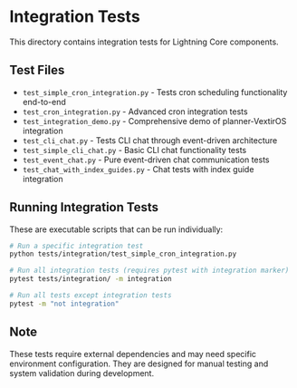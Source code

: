 # Integration Tests

This directory contains integration tests for Lightning Core components.

## Test Files

- `test_simple_cron_integration.py` - Tests cron scheduling functionality end-to-end
- `test_cron_integration.py` - Advanced cron integration tests  
- `test_integration_demo.py` - Comprehensive demo of planner-VextirOS integration
- `test_cli_chat.py` - Tests CLI chat through event-driven architecture
- `test_simple_cli_chat.py` - Basic CLI chat functionality tests
- `test_event_chat.py` - Pure event-driven chat communication tests
- `test_chat_with_index_guides.py` - Chat tests with index guide integration

## Running Integration Tests

These are executable scripts that can be run individually:

```bash
# Run a specific integration test
python tests/integration/test_simple_cron_integration.py

# Run all integration tests (requires pytest with integration marker)
pytest tests/integration/ -m integration

# Run all tests except integration tests
pytest -m "not integration"
```

## Note

These tests require external dependencies and may need specific environment configuration.
They are designed for manual testing and system validation during development.

